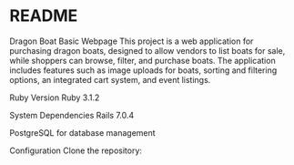 # README

Dragon Boat Basic Webpage
This project is a web application for purchasing dragon boats, designed to allow vendors to list boats for sale, while shoppers can browse, filter, and purchase boats. The application includes features such as image uploads for boats, sorting and filtering options, an integrated cart system, and event listings.

Ruby Version
Ruby 3.1.2

System Dependencies
Rails 7.0.4

PostgreSQL for database management

Configuration
Clone the repository:
